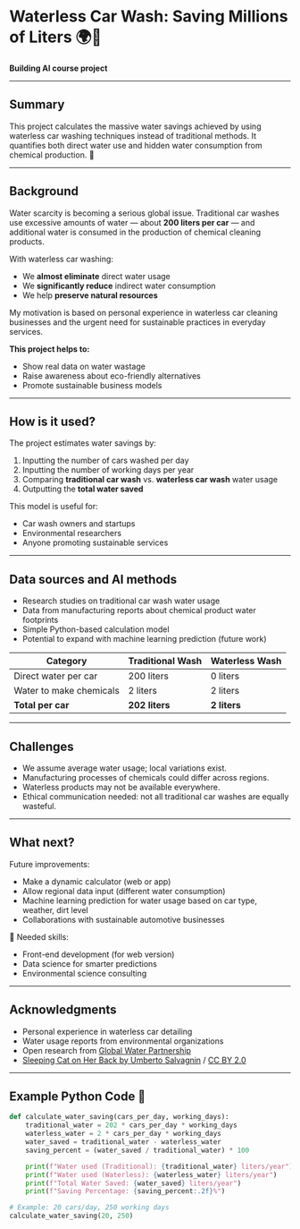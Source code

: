 # Waterless Car Wash: Saving Millions of Liters 🌍🚗

**Building AI course project**

---

## Summary

This project calculates the massive water savings achieved by using waterless car washing techniques instead of traditional methods. It quantifies both direct water use and hidden water consumption from chemical production. 🌱

---

## Background

Water scarcity is becoming a serious global issue. Traditional car washes use excessive amounts of water — about **200 liters per car** — and additional water is consumed in the production of chemical cleaning products.

With waterless car washing:
- We **almost eliminate** direct water usage
- We **significantly reduce** indirect water consumption
- We help **preserve natural resources**

My motivation is based on personal experience in waterless car cleaning businesses and the urgent need for sustainable practices in everyday services.

**This project helps to:**
- Show real data on water wastage
- Raise awareness about eco-friendly alternatives
- Promote sustainable business models

---

## How is it used?

The project estimates water savings by:
1. Inputting the number of cars washed per day
2. Inputting the number of working days per year
3. Comparing **traditional car wash** vs. **waterless car wash** water usage
4. Outputting the **total water saved**

This model is useful for:
- Car wash owners and startups
- Environmental researchers
- Anyone promoting sustainable services

---

## Data sources and AI methods

- Research studies on traditional car wash water usage
- Data from manufacturing reports about chemical product water footprints
- Simple Python-based calculation model
- Potential to expand with machine learning prediction (future work)

| Category                   | Traditional Wash | Waterless Wash |
| --------------------------- | ---------------- | -------------- |
| Direct water per car        | 200 liters        | 0 liters       |
| Water to make chemicals     | 2 liters          | 2 liters       |
| **Total per car**           | **202 liters**    | **2 liters**   |

---

## Challenges

- We assume average water usage; local variations exist.
- Manufacturing processes of chemicals could differ across regions.
- Waterless products may not be available everywhere.
- Ethical communication needed: not all traditional car washes are equally wasteful.

---

## What next?

Future improvements:
- Make a dynamic calculator (web or app)
- Allow regional data input (different water consumption)
- Machine learning prediction for water usage based on car type, weather, dirt level
- Collaborations with sustainable automotive businesses

🔧 Needed skills:
- Front-end development (for web version)
- Data science for smarter predictions
- Environmental science consulting

---

## Acknowledgments

- Personal experience in waterless car detailing
- Water usage reports from environmental organizations
- Open research from [Global Water Partnership](https://www.gwp.org/)
- [Sleeping Cat on Her Back by Umberto Salvagnin](https://commons.wikimedia.org/wiki/File:Sleeping_cat_on_her_back.jpg) / [CC BY 2.0](https://creativecommons.org/licenses/by/2.0)

---

## Example Python Code 📜
```python
def calculate_water_saving(cars_per_day, working_days):
    traditional_water = 202 * cars_per_day * working_days
    waterless_water = 2 * cars_per_day * working_days
    water_saved = traditional_water - waterless_water
    saving_percent = (water_saved / traditional_water) * 100

    print(f"Water used (Traditional): {traditional_water} liters/year")
    print(f"Water used (Waterless): {waterless_water} liters/year")
    print(f"Total Water Saved: {water_saved} liters/year")
    print(f"Saving Percentage: {saving_percent:.2f}%")

# Example: 20 cars/day, 250 working days
calculate_water_saving(20, 250)
